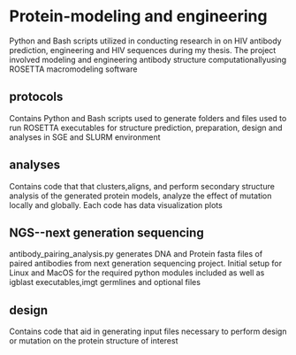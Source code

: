 # Protein-modeling and engineering

Python and Bash scripts utilized in conducting research in on HIV antibody prediction, engineering and HIV sequences during my thesis. 
The project involved modeling and engineering antibody structure computationallyusing ROSETTA macromodeling software

## protocols
Contains Python and Bash scripts used to generate folders and files used to run ROSETTA executables for structure prediction, preparation, design and analyses in SGE and SLURM environment 
## analyses
Contains code that that clusters,aligns, and perform secondary structure analysis of the generated protein models, analyze the effect of mutation locally and globally. Each code has data visualization plots 

## NGS--next generation sequencing
antibody_pairing_analysis.py generates DNA and Protein fasta files of paired antibodies from next generation sequencing project. Initial setup for Linux and MacOS for the required python modules included as well as igblast executables,imgt germlines and optional files

## design
Contains code that aid in generating input files necessary to perform design or mutation on the protein structure of interest 
